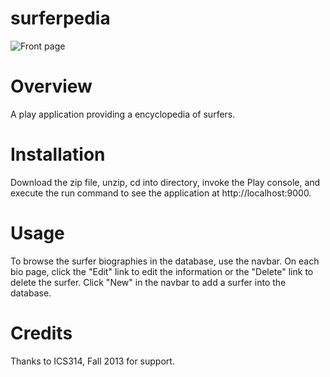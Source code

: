 surferpedia
===========
![Front page](https://raw.github.com/evashek/surferpedia/dynamic/doc/frontpage.png)

Overview
===========
A play application providing a encyclopedia of surfers.

Installation
===========
Download the zip file, unzip, cd into directory, invoke the Play console, and execute the run command to see the application at http://localhost:9000.

Usage 
===========
To browse the surfer biographies in the database, use the navbar. On each bio page, click the "Edit" link to edit the information or the "Delete" link to delete the surfer.  Click "New" in the navbar to add a surfer into the database.

Credits
===========
Thanks to ICS314, Fall 2013 for support.
